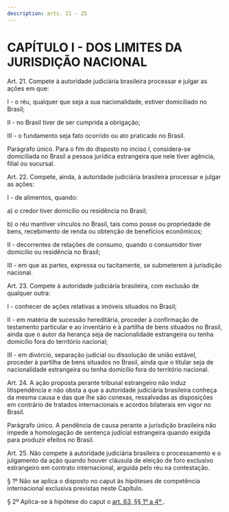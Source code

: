 ```yaml
---
description: arts. 21 - 25
---
```


# CAPÍTULO I - DOS LIMITES DA JURISDIÇÃO NACIONAL

Art. 21. Compete à autoridade judiciária brasileira processar e julgar as ações em que:

I - o réu, qualquer que seja a sua nacionalidade, estiver domiciliado no Brasil;

II - no Brasil tiver de ser cumprida a obrigação;

III - o fundamento seja fato ocorrido ou ato praticado no Brasil.

Parágrafo único. Para o fim do disposto no inciso I, considera-se domiciliada no Brasil a pessoa jurídica estrangeira que nele tiver agência, filial ou sucursal.

Art. 22. Compete, ainda, à autoridade judiciária brasileira processar e julgar as ações:

I - de alimentos, quando:

a) o credor tiver domicílio ou residência no Brasil;

b) o réu mantiver vínculos no Brasil, tais como posse ou propriedade de bens, recebimento de renda ou obtenção de benefícios econômicos;

II - decorrentes de relações de consumo, quando o consumidor tiver domicílio ou residência no Brasil;

III - em que as partes, expressa ou tacitamente, se submeterem à jurisdição nacional.

Art. 23. Compete à autoridade judiciária brasileira, com exclusão de qualquer outra:

I - conhecer de ações relativas a imóveis situados no Brasil;

II - em matéria de sucessão hereditária, proceder à confirmação de testamento particular e ao inventário e à partilha de bens situados no Brasil, ainda que o autor da herança seja de nacionalidade estrangeira ou tenha domicílio fora do território nacional;

III - em divórcio, separação judicial ou dissolução de união estável, proceder à partilha de bens situados no Brasil, ainda que o titular seja de nacionalidade estrangeira ou tenha domicílio fora do território nacional.

Art. 24. A ação proposta perante tribunal estrangeiro não induz litispendência e não obsta a que a autoridade judiciária brasileira conheça da mesma causa e das que lhe são conexas, ressalvadas as disposições em contrário de tratados internacionais e acordos bilaterais em vigor no Brasil.

Parágrafo único. A pendência de causa perante a jurisdição brasileira não impede a homologação de sentença judicial estrangeira quando exigida para produzir efeitos no Brasil.

Art. 25. Não compete à autoridade judiciária brasileira o processamento e o julgamento da ação quando houver cláusula de eleição de foro exclusivo estrangeiro em contrato internacional, arguida pelo réu na contestação.

§ 1º Não se aplica o disposto no caput às hipóteses de competência internacional exclusiva previstas neste Capítulo.

§ 2º Aplica-se à hipótese do caput o [art. 63, §§ 1º a 4º ](http://www.planalto.gov.br/ccivil\_03/\_Ato2015-2018/2015/Lei/L13105.htm#art63%C2%A71).

